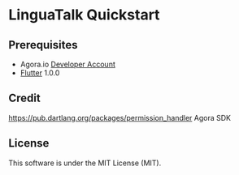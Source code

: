 # LinguaTalk Quickstart

## Prerequisites

- Agora.io [Developer Account](https://dashboard.agora.io/signin/)
- [Flutter](https://flutter.io/) 1.0.0


## Credit

https://pub.dartlang.org/packages/permission_handler
Agora SDK

## License

This software is under the MIT License (MIT).
